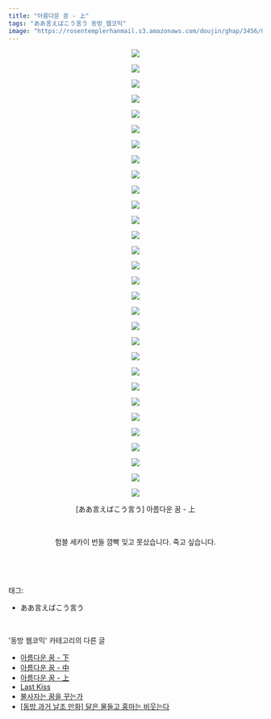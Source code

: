 ```yaml
---
title: "아름다운 꿈 - 上"
tags: "ああ言えばこう言う 동방_웹코믹"
image: "https://rosentemplerhanmail.s3.amazonaws.com/doujin/ghap/3456/001.jpg"
---
```

<div class="article">
<p style="text-align: center; clear: none; float: none;"><img src="{{ site.imgserver11 }}/ghap/3456/001.jpg"/></p>
<p style="text-align: center; clear: none; float: none;"><img src="{{ site.imgserver11 }}/ghap/3456/002.jpg"/></p>
<p style="text-align: center; clear: none; float: none;"><img src="{{ site.imgserver11 }}/ghap/3456/003.jpg"/></p>
<p style="text-align: center; clear: none; float: none;"><img src="{{ site.imgserver11 }}/ghap/3456/004.jpg"/></p>
<p style="text-align: center; clear: none; float: none;"><img src="{{ site.imgserver11 }}/ghap/3456/005.jpg"/></p>
<p style="text-align: center; clear: none; float: none;"><img src="{{ site.imgserver11 }}/ghap/3456/006.jpg"/></p>
<p style="text-align: center; clear: none; float: none;"><img src="{{ site.imgserver11 }}/ghap/3456/007.jpg"/></p>
<p style="text-align: center; clear: none; float: none;"><img src="{{ site.imgserver11 }}/ghap/3456/008.jpg"/></p>
<p style="text-align: center; clear: none; float: none;"><img src="{{ site.imgserver11 }}/ghap/3456/009.jpg"/></p>
<p style="text-align: center; clear: none; float: none;"><img src="{{ site.imgserver11 }}/ghap/3456/010.jpg"/></p>
<p style="text-align: center; clear: none; float: none;"><img src="{{ site.imgserver11 }}/ghap/3456/011.jpg"/></p>
<p style="text-align: center; clear: none; float: none;"><img src="{{ site.imgserver11 }}/ghap/3456/012.jpg"/></p>
<p style="text-align: center; clear: none; float: none;"><img src="{{ site.imgserver11 }}/ghap/3456/013.jpg"/></p>
<p style="text-align: center; clear: none; float: none;"><img src="{{ site.imgserver11 }}/ghap/3456/014.jpg"/></p>
<p style="text-align: center; clear: none; float: none;"><img src="{{ site.imgserver11 }}/ghap/3456/015.jpg"/></p>
<p style="text-align: center; clear: none; float: none;"><img src="{{ site.imgserver11 }}/ghap/3456/016.jpg"/></p>
<p style="text-align: center; clear: none; float: none;"><img src="{{ site.imgserver11 }}/ghap/3456/017.jpg"/></p>
<p style="text-align: center; clear: none; float: none;"><img src="{{ site.imgserver11 }}/ghap/3456/018.jpg"/></p>
<p style="text-align: center; clear: none; float: none;"><img src="{{ site.imgserver11 }}/ghap/3456/019.jpg"/></p>
<p style="text-align: center; clear: none; float: none;"><img src="{{ site.imgserver11 }}/ghap/3456/020.jpg"/></p>
<p style="text-align: center; clear: none; float: none;"><img src="{{ site.imgserver11 }}/ghap/3456/021.jpg"/></p>
<p style="text-align: center; clear: none; float: none;"><img src="{{ site.imgserver11 }}/ghap/3456/022.jpg"/></p>
<p style="text-align: center; clear: none; float: none;"><img src="{{ site.imgserver11 }}/ghap/3456/023.jpg"/></p>
<p style="text-align: center; clear: none; float: none;"><img src="{{ site.imgserver11 }}/ghap/3456/024.jpg"/></p>
<p style="text-align: center; clear: none; float: none;"><img src="{{ site.imgserver11 }}/ghap/3456/025.jpg"/></p>
<p style="text-align: center; clear: none; float: none;"><img src="{{ site.imgserver11 }}/ghap/3456/026.jpg"/></p>
<p style="text-align: center; clear: none; float: none;"><img src="{{ site.imgserver11 }}/ghap/3456/027.jpg"/></p>
<p style="text-align: center; clear: none; float: none;"><img src="{{ site.imgserver11 }}/ghap/3456/028.jpg"/></p>
<p style="text-align: center; clear: none; float: none;"><img src="{{ site.imgserver11 }}/ghap/3456/029.jpg"/></p>
<p style="text-align: center; clear: none; float: none;"><img src="{{ site.imgserver11 }}/ghap/3456/030.jpg"/></p>
<p style="text-align: center; clear: none; float: none;">[ああ言えばこう言う] 아름다운 꿈 - 上</p>
<p style="text-align: center; clear: none; float: none;"><br/></p>
<p style="text-align: center; clear: none; float: none;">험블 세카이 번들 깜빡 잊고 못샀습니다. 죽고 싶습니다.</p>
<p><br/></p>
</div><br/>
<div class="tagTrail">
<p>태그: </p>
<ul>
<li>ああ言えばこう言う</li>
</ul>
</div><br/>
<div class="another">
<p>'동방 웹코믹' 카테고리의 다른 글</p>
<ul>
<li><a href="/ghap_3458">아름다운 꿈 - 下</a></li>
<li><a href="/ghap_3457">아름다운 꿈 - 中</a></li>
<li><a href="/ghap_3456">아름다운 꿈 - 上</a></li>
<li><a href="/ghap_3447">Last Kiss</a></li>
<li><a href="/ghap_3446">불사자는 꿈을 꾸는가</a></li>
<li><a href="/ghap_3445">[동방 과거 날조 만화] 달은 물들고 홍마는 비웃는다</a></li>
</ul>
</div><br/>
<div class="cb_module cb_fluid">
<div class="cb_wrt cb_profile">
</div><!-- commentList close -->
</div><br/>

